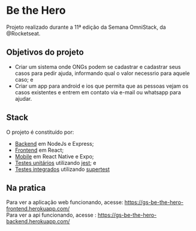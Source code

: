 # Be the Hero

Projeto realizado durante a 11ª edição da Semana OmniStack, da @Rocketseat.

## Objetivos do projeto
- Criar um sistema onde ONGs podem se cadastrar e cadastrar seus casos para pedir ajuda, informando qual o valor necessrio para aquele caso; e
- Criar um app para android e ios que permita que as pessoas vejam os casos existentes e entrem em contato via e-mail ou whatsapp para ajudar.

## Stack
O projeto é constituído por:
- [Backend](https://github.com/guilhermegs/be-the-hero/tree/master/back-end) em NodeJs e Express;
- [Frontend](https://github.com/guilhermegs/be-the-hero/tree/master/front-end) em React;
- [Mobile](https://github.com/guilhermegs/be-the-hero/tree/master/mobile) em React Native e Expo;
- [Testes unitários](https://github.com/guilhermegs/be-the-hero/tree/master/back-end/tests/unit) utilizando [jest](https://jestjs.io/); e
- [Testes integrados](https://github.com/guilhermegs/be-the-hero/tree/master/back-end/tests/integration) utilizando [supertest](https://www.npmjs.com/package/supertest)

## Na pratica
Para ver a aplicação web funcionando, acesse: https://gs-be-the-hero-frontend.herokuapp.com/ <br>
Para ver a api funcionando, acesse : https://gs-be-the-hero-backend.herokuapp.com/
